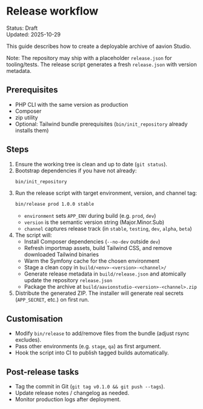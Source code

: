# Release workflow

Status: Draft  
Updated: 2025-10-29

This guide describes how to create a deployable archive of aavion Studio.

Note: The repository may ship with a placeholder `release.json` for tooling/tests. The release script generates a fresh `release.json` with version metadata.

## Prerequisites
- PHP CLI with the same version as production
- Composer
- zip utility
- Optional: Tailwind bundle prerequisites (`bin/init_repository` already installs them)

## Steps
1. Ensure the working tree is clean and up to date (`git status`).
2. Bootstrap dependencies if you have not already:
   ```bash
   bin/init_repository
   ```
3. Run the release script with target environment, version, and channel tag:
   ```bash
   bin/release prod 1.0.0 stable
   ```
   - `environment` sets `APP_ENV` during build (e.g. `prod`, `dev`)
   - `version` is the semantic version string (Major.Minor.Sub)
   - `channel` captures release track (in `stable`, `testing`, `dev`, `alpha`, `beta`)
4. The script will:
   - Install Composer dependencies (`--no-dev` outside `dev`)
   - Refresh importmap assets, build Tailwind CSS, and remove downloaded Tailwind binaries
   - Warm the Symfony cache for the chosen environment
   - Stage a clean copy in `build/<env>-<version>-<channel>/`
   - Generate release metadata in `build/release.json` and atomically update the repository `release.json`
   - Package the archive at `build/aavionstudio-<version>-<channel>.zip`
5. Distribute the generated ZIP. The installer will generate real secrets (`APP_SECRET`, etc.) on first run.

## Customisation
- Modify `bin/release` to add/remove files from the bundle (adjust rsync excludes).
- Pass other environments (e.g. `stage`, `qa`) as first argument.
- Hook the script into CI to publish tagged builds automatically.

## Post-release tasks
- Tag the commit in Git (`git tag v0.1.0 && git push --tags`).
- Update release notes / changelog as needed.
- Monitor production logs after deployment.
